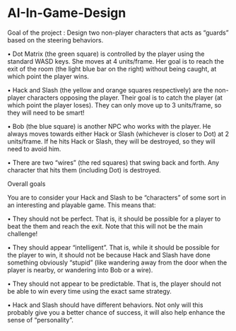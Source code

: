 # AI-In-Game-Design

Goal of the project : Design two non-player characters that acts as “guards” based on the steering behaviors. 

•	Dot Matrix (the green square) is controlled by the player using the standard WASD keys. She moves at 4 units/frame. Her goal is to reach the exit of the room (the light blue bar on the right) without being caught, at which point the player wins.

•	Hack and Slash (the yellow and orange squares respectively) are the non-player characters opposing the player. Their goal is to catch the player (at which point the player loses). They can only move up to 3 units/frame, so they will need to be smart! 

•	Bob (the blue square) is another NPC who works with the player. He always moves towards either Hack or Slash (whichever is closer to Dot) at 2 units/frame. If he hits Hack or Slash, they will be destroyed, so they will need to avoid him.

•	There are two “wires” (the red squares) that swing back and forth. Any character that hits them (including Dot) is destroyed.

Overall goals

You are to consider your Hack and Slash to be “characters” of some sort in an interesting and playable game. This means that:

•	They should not be perfect. That is, it should be possible for a player to beat the them and reach the exit. Note that this will not be the main challenge!

•	They should appear “intelligent”. That is, while it should be possible for the player to win, it should not be because Hack and Slash have done something obviously “stupid” (like wandering away from the door when the player is nearby, or wandering into Bob or a wire).

•	They should not appear to be predictable. That is, the player should not be able to win every time using the exact same strategy.

•	Hack and Slash should have different behaviors. Not only will this probably give you a better chance of success, it will also help enhance the sense of “personality”. 
